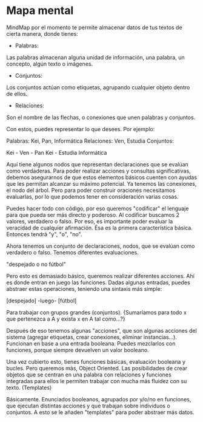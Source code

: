 # Mapa mental

MindMap por el momento te permite almacenar datos de tus textos de cierta manera, donde tienes:

- Palabras:

Las palabras almacenan alguna unidad de información, una palabra, un concepto, algún texto o imágenes.

- Conjuntos:

Los conjuntos actúan como etiquetas, agrupando cualquier objeto dentro de ellos.

- Relaciones:

Son el nombre de las flechas, o conexiones que unen palabras y conjuntos.

Con estos, puedes representar lo que desees. Por ejemplo:

Palabras: Kei, Pan, Informática
Relaciones: Ven, Estudia
Conjuntos:

Kei - Ven - Pan
Kei - Estudia Informática

Aquí tiene algunos nodos que representan declaraciones que se evalúan como verdaderas. Para poder realizar acciones y consultas significativas, debemos asegurarnos de que estos elementos básicos cuenten con ayudas que les permitan alcanzar su máximo potencial.
Ya tenemos las conexiones, el nodo del árbol. Pero para poder construir oraciones necesitamos evaluarlas, por lo que podemos tener en consideración varias cosas.

Puedes hacer todo con código, por eso queremos "codificar" el lenguaje para que pueda ser más directo y poderoso. Al codificar buscamos 2 valores, verdadero o falso. Por eso, es importante poder evaluar la veracidad de cualquier afirmación. Ésa es la primera característica básica. Entonces tendrá "y", "o", "no".

Ahora tenemos un conjunto de declaraciones, nodos, que se evalúan como verdadero o falso. Tenemos diferentes evaluaciones.

"despejado o no fútbol"

Pero esto es demasiado básico, queremos realizar diferentes acciones. Ahí es donde entran en juego las funciones. Dadas algunas entradas, puedes abstraer estas operaciones, teniendo una sintaxis más simple:

[despejado] -luego- [fútbol]

Para trabajar con grupos grandes (conjuntos). {Sumaríamos para todo x que pertenezca a A y exista x en A tal como...?}

Después de eso tenemos algunas "acciones", que son algunas acciones del sistema (agregar etiquetas, crear conexiones, eliminar instancias...). Funcionan en base a una entrada booleana. Puedes mezclarlos con funciones, porque siempre devuelven un valor booleano.

Una vez cubierto esto, tienes funciones básicas, evaluación booleana y bucles. Pero queremos más, Object Oriented. Las posibilidades de crear objetos que se centran en una palabra con relaciones y funciones integradas para ellos le permiten trabajar con mucha más fluidez con su texto. (Templates)

Básicamente.
Enunciados booleanos, agrupados por y/o/no en funciones, que ejecutan distintas acciones y que trabajan sobre individuos o conjuntos. A esto se le añaden "templates" para poder abstraer más datos.